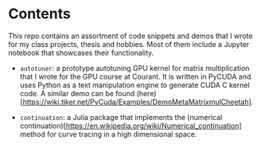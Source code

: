 # Contents

This repo contains an assortment of code snippets and demos that I wrote for my class projects, thesis and hobbies. Most of them include a Jupyter notebook that showcases their functionality.

* `autotuner`: a prototype autotuning GPU kernel for matrix multiplication that I wrote for the GPU course at Courant. It is written in PyCUDA and uses Python as a text manipulation engine to generate CUDA C kernel code. A similar demo can be found (here)[https://wiki.tiker.net/PyCuda/Examples/DemoMetaMatrixmulCheetah].

* `continuation`: a Julia package that implements the (numerical continuation)[https://en.wikipedia.org/wiki/Numerical_continuation] method for curve tracing in a high dimensional space.
